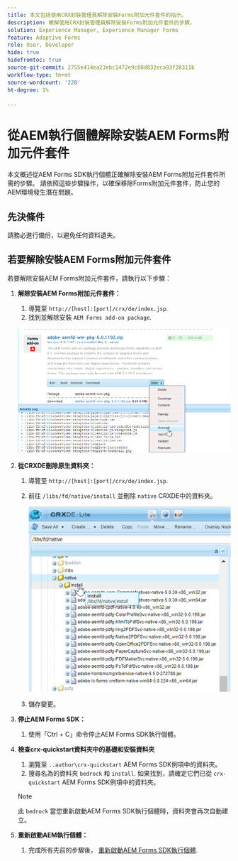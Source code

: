```yaml
---
title: 本文包括使用CRX封裝管理員解除安裝Forms附加元件套件的指示。
description: 瞭解使用CRX封裝管理員解除安裝Forms附加元件套件的步驟。
solution: Experience Manager, Experience Manager Forms
feature: Adaptive Forms
role: User, Developer
hide: true
hidefromtoc: true
source-git-commit: 2755e414ea23ebc1472e9c08d832eca93f28311b
workflow-type: tm+mt
source-wordcount: '228'
ht-degree: 1%

---
```



# 從AEM執行個體解除安裝AEM Forms附加元件套件

本文概述從AEM Forms SDK執行個體正確解除安裝AEM Forms附加元件套件所需的步驟。 請依照這些步驟操作，以確保移除Forms附加元件套件，防止您的AEM環境發生潛在問題。

## 先決條件

請務必進行備份，以避免任何資料遺失。

## 若要解除安裝AEM Forms附加元件套件

若要解除安裝AEM Forms附加元件套件，請執行以下步驟：

1. **解除安裝AEM Forms附加元件套件：**
   1. 導覽至 `http://[host]:[port]/crx/de/index.jsp`.
   1. 找到並解除安裝 `AEM Forms add-on package`.

   ![解除安裝套裝](/help/forms/using/assets/uninstall-aem-forms-package.png)

1. **從CRXDE刪除原生資料夾：**
   1. 導覽至 `http://[host]:[port]/crx/de/index.jsp`.
   1. 前往 `/libs/fd/native/install` 並刪除 `native` CRXDE中的資料夾。

      ![從CRX/de刪除原生節點](/help/forms/using/assets/native-install-folder-crxde.png)
   1. 儲存變更。

1. **停止AEM Forms SDK：**
   1. 使用「Ctrl + C」命令停止AEM Forms SDK執行個體。

1. **檢查crx-quickstart資料夾中的基礎和安裝資料夾**
   1. 瀏覽至 `..author\crx-quickstart` AEM Forms SDK例項中的資料夾。
   1. 搜尋名為的資料夾 `bedrock` 和 `install`.
如果找到，請確定它們已從 `crx-quickstart` AEM Forms SDK例項中的資料夾。

   >[!NOTE]
   >
   > 此 `bedrock` 當您重新啟動AEM Forms SDK執行個體時，資料夾會再次自動建立。

1. **重新啟動AEM執行個體：**
   1. 完成所有先前的步驟後， [重新啟動AEM Forms SDK執行個體](/help/forms/using/restart-aem-sdk.md).





